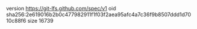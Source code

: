 version https://git-lfs.github.com/spec/v1
oid sha256:2e619016b2b0c477982911f1f03f2aea95afc4a7c36f9b8507ddd1d7010c88f6
size 16739
